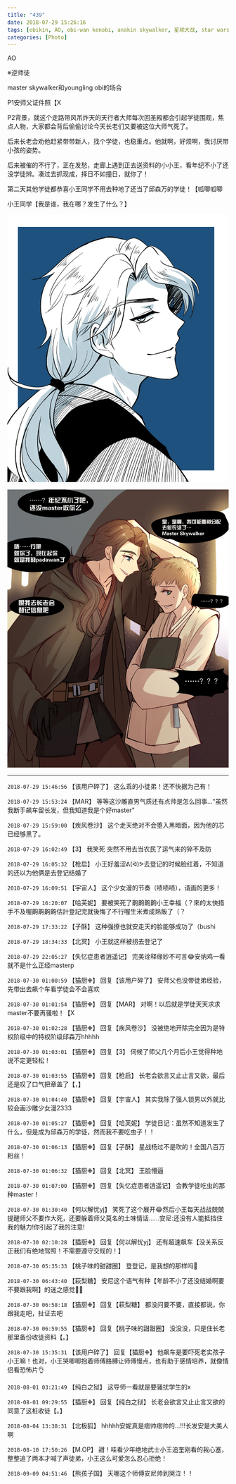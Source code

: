 ```yaml
---
title: "439"
date: 2018-07-29 15:26:16
tags: [obikin, AO, obi-wan kenobi, anakin skywalker, 星球大战, star wars]
categories: [Photo]
---
```


<p>AO</p> 
<p>※逆师徒</p> 
<p>master skywalker和youngling obi的场合</p> 
<p>P1安师父证件照【X</p> 
<p>P2背景，就这个走路带风吊炸天的天行者大师每次回圣殿都会引起学徒围观，焦点人物，大家都会背后偷偷讨论今天长老们又要被这位大师气死了。</p> 
<p>后来长老会劝他赶紧带带新人，找个学徒，也稳重点。他就啊，好烦啊，我讨厌带小孩的姿势。</p> 
<p>后来被催的不行了，正在发愁，走廊上遇到正去送资料的小小王，看年纪不小了还没学徒辫。凑过去抓现成，择日不如撞日，就你了！</p> 
<p>第二天其他学徒都恭喜小王同学不用去种地了还当了邱森万的学徒！【呱唧呱唧</p> 
<p>小王同学【我是谁，我在哪？发生了什么？】</p>

![](https://raw.githubusercontent.com/alicewish/meowchain247/master/img_cVZNdzJtQk9JV2VHblpVTElZUTJoOHhMTklHLzJ6SWNSeFZpdjdKOHhOQUtnNlF1MWJwUzB3PT0.jpg)

![](https://raw.githubusercontent.com/alicewish/meowchain247/master/img_cVZNdzJtQk9JV2VHblpVTElZUTJoMFUvZ1dLTElLbVJtcXc4aG41ZGFtcmJRSkNyQTE3dXd3PT0.jpg)

---

`2018-07-29 15:46:56` 【该用户碎了】 这么乖的小徒弟！还不快据为己有！

`2018-07-29 15:53:24` 【MAR】 等等这沙雕直男气质还有点帅是怎么回事...“虽然我断手飙车留长发，但我知道我是个好master”

`2018-07-29 15:59:00` 【疾风卷沙】 这个走天绝对不会堕入黑暗面，因为他的芯已经够黑了。

`2018-07-29 16:02:49` 【3】 我笑死 突然不用去当农民了运气来的猝不及防

`2018-07-29 16:05:32` 【枪启】 小王好羞涩ᕕ(ᐛ)ᕗ去登记的时候脸红着，不知道的还以为他俩是去登记结婚了

`2018-07-29 16:09:51` 【宇宙人】 这个少女漫的节奏（啧啧啧），请画的更多！

`2018-07-29 16:20:07` 【哈芙妮】 要被笑死了齁齁齁齁小王幸福（？來的太快措手不及喔齁齁齁齁估計登記完就後悔了不行喔生米煮成熟飯了（？

`2018-07-29 17:33:22` 【子酥】 这种强撩也就安走天的脸能够成功了（bushi

`2018-07-29 18:34:33` 【北冥】 小王就这样被拐去登记了

`2018-07-29 22:05:27` 【失忆症患者逍遥记】 完美诠释缘妙不可言😂安纳鸡一看就不是什么正经masterp

`2018-07-30 01:00:59` 【猫厨✙】 回复【该用户碎了】 安师父也没带徒弟经验，先带出去飙个车看学徒会不会喜欢

`2018-07-30 01:01:54` 【猫厨✙】 回复【MAR】 对啊！以后就是学徒天天求求master不要再骚啦！【X

`2018-07-30 01:02:28` 【猫厨✙】 回复【疾风卷沙】 没被绝地开除完全因为是特权阶级中的特权阶级邱森万hhhhh

`2018-07-30 01:03:01` 【猫厨✙】 回复【3】 伺候了师父几个月后小王觉得种地说不定更轻松！

`2018-07-30 01:03:55` 【猫厨✙】 回复【枪启】 长老会欲言又止止言又欲，最后还是叹了口气把章盖了【，】

`2018-07-30 01:04:40` 【猫厨✙】 回复【宇宙人】 其实我除了强人锁男以外就比较会画沙雕少女漫2333

`2018-07-30 01:05:27` 【猫厨✙】 回复【哈芙妮】 学徒日记：虽然不知道发生了什么，但是成为邱森万的学徒，然而我不要吃虫子！！

`2018-07-30 01:06:13` 【猫厨✙】 回复【子酥】 星战杨过不是吹的！全国八百万粉丝！

`2018-07-30 01:06:32` 【猫厨✙】 回复【北冥】 王脸懵逼

`2018-07-30 01:07:00` 【猫厨✙】 回复【失忆症患者逍遥记】 会教学徒吃虫的那种master！

`2018-07-30 01:30:40` 【何以解忧yj】 笑死了这个展开😂然后小王每天战战兢兢提醒师父不要作大死，还要躲着师父莫名的土味情话......安尼:还没有人能抵挡住我的魅力!你引起了我的注意!

`2018-07-30 02:10:28` 【猫厨✙】 回复【何以解忧yj】 还有超速飙车【没关系反正我们有绝地驾照！不需要遵守交规的！】

`2018-07-30 05:35:33` 【桃子味的甜甜圈】 登登记，是我想的那样吗🙈

`2018-07-30 06:43:40` 【萩梨糖】 安尼这个语气有种【年龄不小了还没结婚啊要不要跟我啊】的迷之感觉🤦‍♀️

`2018-07-30 06:58:18` 【猫厨✙】 回复【萩梨糖】 都没问要不要，直接都说，你跟我走吧，扯证去吧

`2018-07-30 06:59:55` 【猫厨✙】 回复【桃子味的甜甜圈】 没没没，只是住长老那里备份收徒资料【。】

`2018-07-30 15:35:31` 【该用户碎了】 回复【猫厨✙】 他飙车是要吓死老实孩子小王嘛！也对，小王哭唧唧抱着师傅胳膊让师傅慢点，也有助于感情培养，就像情侣看恐怖片👌

`2018-08-01 03:21:49` 【纯白之狱】 这导师一看就是要骚扰学生的x

`2018-08-01 09:29:55` 【猫厨✙】 回复【纯白之狱】 长老会欲言又止止言又欲的同意了这桩收徒【。】

`2018-08-04 13:38:31` 【北极狐】 hhhhh安妮真是痞帅痞帅的…!!!长发安是大美人啊

`2018-08-10 17:50:26` 【M.OP】 甜！哇看少年绝地武士小王追奎刚看的我心塞，整整追了两本才喊了声徒弟，小王这么可爱怎么忍心拒绝！

`2018-09-09 04:51:46` 【熊孩子国】 天哪这个师傅安尼帅到哭泣！！
